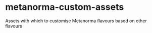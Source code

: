 # metanorma-custom-assets
Assets with which to customise Metanorma flavours based on other flavours
